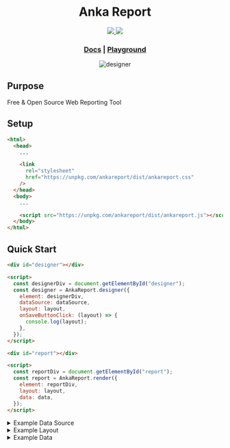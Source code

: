 <h1 align="center">Anka Report</h1>

<p align="center">
  <a href="https://www.npmjs.com/package/ankareport" title="npm package">
    <img src="https://img.shields.io/npm/v/ankareport">
  </a>
  <a href="https://opensource.org/licenses/MIT" title="License: MIT">
    <img src="https://img.shields.io/badge/License-MIT-blue.svg">
  </a>
</p>

<h3 align="center">
  <a href="https://ankareport.github.io/docs/getting-started" target="_blank" title="Documentation">Docs</a> |
  <a href="https://ankareport.github.io/examples/playground.html" target="_blank" title="Playground">Playground</a>
</h3>

<p align="center">
  <img src="https://cdn.jsdelivr.net/gh/ankareport/assets/designer/designer.png" alt="designer">
</p>

## Purpose

Free & Open Source Web Reporting Tool

## Setup

```html
<html>
  <head>
    ...

    <link
      rel="stylesheet"
      href="https://unpkg.com/ankareport/dist/ankareport.css"
    />
  </head>
  <body>
    ...

    <script src="https://unpkg.com/ankareport/dist/ankareport.js"></script>
  </body>
</html>
```

## Quick Start

```html
<div id="designer"></div>

<script>
  const designerDiv = document.getElementById("designer");
  const designer = AnkaReport.designer({
    element: designerDiv,
    dataSource: dataSource,
    layout: layout,
    onSaveButtonClick: (layout) => {
      console.log(layout);
    },
  });
</script>
```

```html
<div id="report"></div>

<script>
  const reportDiv = document.getElementById("report");
  const report = AnkaReport.render({
    element: reportDiv,
    layout: layout,
    data: data,
  });
</script>
```

<details>
  <summary>Example Data Source</summary>

```js
const dataSource = [
  { label: "Header 1", field: "header1" },
  { label: "Header 2", field: "header2" },
  {
    label: "Content",
    children: [
      { label: "Name", field: "name" },
      { label: "Surname", field: "surname" },
    ],
  },
  { label: "Footer 1", field: "footer1" },
  { label: "Footer 2", field: "footer2" },
];
```

</details>

<details>
  <summary>Example Layout</summary>

```js
const layout = {
  width: 500,
  headerSection: {
    height: 50,
    items: [
      {
        text: "Header 1",
        binding: "header1",
        x: 5,
        y: 4,
        width: 100,
        height: 20,
      },
      {
        text: "Header 2",
        binding: "header2",
        x: 5,
        y: 28,
        width: 200,
        height: 20,
      },
    ],
  },
  contentSection: {
    height: 75,
    binding: "content",
    items: [
      {
        text: "Label1",
        binding: "name",
        x: 9,
        y: 6,
        width: 100,
        height: 20,
      },
      {
        text: "Label2",
        binding: "surname",
        x: 9,
        y: 26,
        width: 200,
        height: 40,
      },
    ],
  },
  footerSection: {
    height: 40,
    items: [
      {
        text: "Copyright",
        x: 150,
        y: 8,
        width: 100,
        height: 20,
      },
      {
        text: "Desc",
        binding: "footer2",
        x: 250,
        y: 8,
        width: 100,
        height: 20,
      },
    ],
  },
};
```

</details>

<details>
  <summary>Example Data</summary>

```js
const data = {
  header1: "Header 1",
  header2: "Header 2",
  content: [
    {
      name: "John1",
      surname: "Doe1",
    },
    {
      name: "John2",
      surname: "Doe2",
    },
    {
      name: "John3",
      surname: "Doe3",
    },
  ],
  footer1: "Footer 1",
  footer2: "Footer 2",
};
```

</details>
